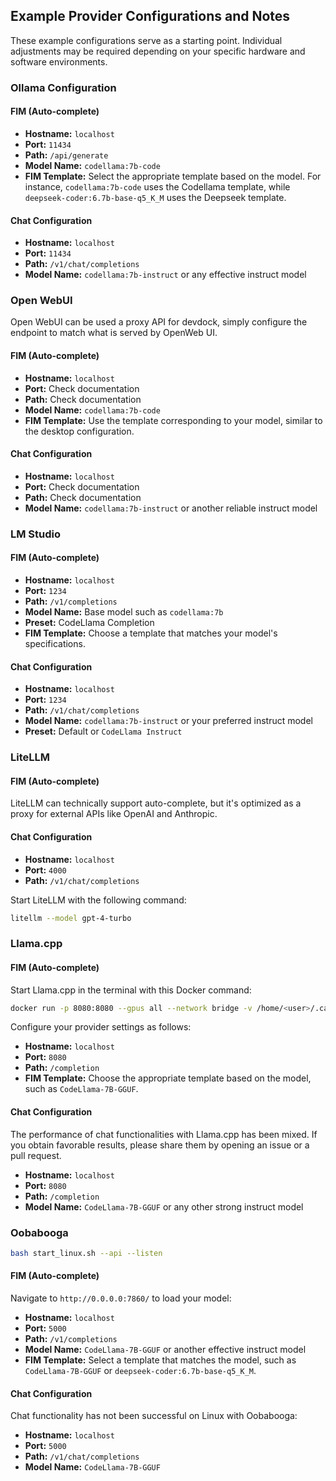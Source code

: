 ## Example Provider Configurations and Notes

These example configurations serve as a starting point. Individual adjustments may be required depending on your specific hardware and software environments.

### Ollama Configuration

#### FIM (Auto-complete)

- **Hostname:** `localhost`
- **Port:** `11434`
- **Path:** `/api/generate`
- **Model Name:** `codellama:7b-code`
- **FIM Template:** Select the appropriate template based on the model. For instance, `codellama:7b-code` uses the Codellama template, while `deepseek-coder:6.7b-base-q5_K_M` uses the Deepseek template.

#### Chat Configuration

- **Hostname:** `localhost`
- **Port:** `11434`
- **Path:** `/v1/chat/completions`
- **Model Name:** `codellama:7b-instruct` or any effective instruct model

### Open WebUI

Open WebUI can be used a proxy API for devdock, simply configure the endpoint to match what is served by OpenWeb UI.

#### FIM (Auto-complete)

- **Hostname:** `localhost`
- **Port:** Check documentation
- **Path:** Check documentation
- **Model Name:** `codellama:7b-code`
- **FIM Template:** Use the template corresponding to your model, similar to the desktop configuration.

#### Chat Configuration

- **Hostname:** `localhost`
- **Port:** Check documentation
- **Path:** Check documentation
- **Model Name:** `codellama:7b-instruct` or another reliable instruct model

### LM Studio

#### FIM (Auto-complete)

- **Hostname:** `localhost`
- **Port:** `1234`
- **Path:** `/v1/completions`
- **Model Name:** Base model such as `codellama:7b`
- **Preset:** CodeLlama Completion
- **FIM Template:** Choose a template that matches your model's specifications.

#### Chat Configuration

- **Hostname:** `localhost`
- **Port:** `1234`
- **Path:** `/v1/chat/completions`
- **Model Name:** `codellama:7b-instruct` or your preferred instruct model
- **Preset:** Default or `CodeLlama Instruct`

### LiteLLM

#### FIM (Auto-complete)

LiteLLM can technically support auto-complete, but it's optimized as a proxy for external APIs like OpenAI and Anthropic.

#### Chat Configuration

- **Hostname:** `localhost`
- **Port:** `4000`
- **Path:** `/v1/chat/completions`

Start LiteLLM with the following command:

```bash
litellm --model gpt-4-turbo
```

### Llama.cpp

#### FIM (Auto-complete)

Start Llama.cpp in the terminal with this Docker command:

```bash
docker run -p 8080:8080 --gpus all --network bridge -v /home/<user>/.cache/lm-studio/models/TheBloke/CodeLlama-7B-GGUF/:/models local/llama.cpp:full-cuda --server -m /models/codellama-7b.Q5_K_M.gguf -c 2048 -ngl 43 -mg 1 --port 8080 --host 0.0.0.0
```

Configure your provider settings as follows:

- **Hostname:** `localhost`
- **Port:** `8080`
- **Path:** `/completion`
- **FIM Template:** Choose the appropriate template based on the model, such as `CodeLlama-7B-GGUF`.

#### Chat Configuration

The performance of chat functionalities with Llama.cpp has been mixed. If you obtain favorable results, please share them by opening an issue or a pull request.

- **Hostname:** `localhost`
- **Port:** `8080`
- **Path:** `/completion`
- **Model Name:** `CodeLlama-7B-GGUF` or any other strong instruct model


### Oobabooga

```bash
bash start_linux.sh --api --listen
```

#### FIM (Auto-complete)

Navigate to `http://0.0.0.0:7860/` to load your model:

- **Hostname:** `localhost`
- **Port:** `5000`
- **Path:** `/v1/completions`
- **Model Name:** `CodeLlama-7B-GGUF` or another effective instruct model
- **FIM Template:** Select a template that matches the model, such as `CodeLlama-7B-GGUF` or `deepseek-coder:6.7b-base-q5_K_M`.

#### Chat Configuration

Chat functionality has not been successful on Linux with Oobabooga:

- **Hostname:** `localhost`
- **Port:** `5000`
- **Path:** `/v1/chat/completions`
- **Model Name:** `CodeLlama-7B-GGUF`
